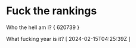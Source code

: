 # Fuck the rankings

Who the hell am I?
{ 620739 }

What fucking year is it?
[ 2024-02-15T04:25:39Z ]
